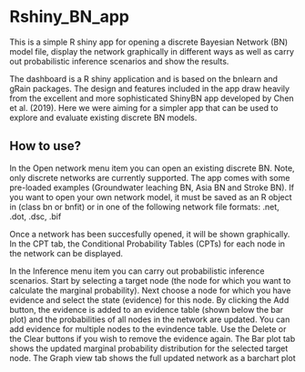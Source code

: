 # Rshiny_BN_app
This is a simple R shiny app for opening a discrete Bayesian Network (BN) model file, display the network graphically in different ways as well as carry out probabilistic inference scenarios and show the results.  

The dashboard is a R shiny application and is based on the bnlearn and gRain packages. The design and features included in the app draw heavily from the excellent and more sophisticated ShinyBN app developed by Chen et al. (2019). Here we were aiming for a simpler app that can be used to explore and evaluate existing discrete BN models.

## How to use?
In the Open network menu item you can open an existing discrete BN. Note, only discrete networks are currently supported. The app comes with some pre-loaded examples (Groundwater leaching BN, Asia BN and Stroke BN). If you want to open your own network model, it must be saved as an R object in (class bn or bnfit) or in one of the following network file formats: .net, .dot, .dsc, .bif

Once a network has been succesfully opened, it will be shown graphically. In the CPT tab, the Conditional Probability Tables (CPTs) for each node in the network can be displayed.

In the Inference menu item you can carry out probabilistic inference scenarios. Start by selecting a target node (the node for which you want to calculate the marginal probability). Next choose a node for which you have evidence and select the state (evidence) for this node. By clicking the Add button, the evidence is added to an evidence table (shown below the bar plot) and the probabilities of all nodes in the network are updated. You can add evidence for multiple nodes to the evindence table. Use the Delete or the Clear buttons if you wish to remove the evidence again. The Bar plot tab shows the updated marginal probability distribution for the selected target node. The Graph view tab shows the full updated network as a barchart plot

